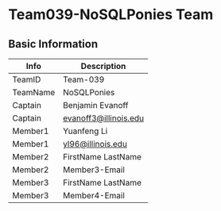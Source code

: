 # Team039-NoSQLPonies Team

## Basic Information

|   Info      |        Description     |
| ----------- | ---------------------- |
| TeamID      |         Team-039       |
| TeamName    |        NoSQLPonies     |
| Captain     |   Benjamin Evanoff     |
| Captain     |  evanoff3@illinois.edu |
| Member1     |   Yuanfeng Li          |
| Member1     |  yl96@illinois.edu     |
| Member2     |   FirstName LastName   |
| Member2     |      Member3-Email     |
| Member3     |   FirstName LastName   |
| Member3     |      Member4-Email     |
